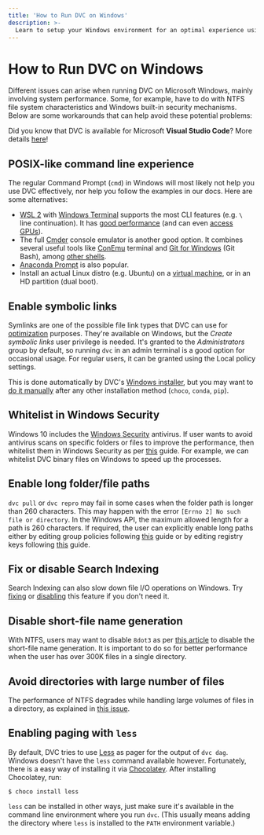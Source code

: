 ```yaml
---
title: 'How to Run DVC on Windows'
description: >-
  Learn to setup your Windows environment for an optimal experience using DVC.
---
```


# How to Run DVC on Windows

Different issues can arise when running DVC on Microsoft Windows, mainly
involving system performance. Some, for example, have to do with NTFS file
system characteristics and Windows built-in security mechanisms. Below are some
workarounds that can help avoid these potential problems:

<admon type="info">

Did you know that DVC is available for Microsoft **Visual Studio Code**? More
details [here](/doc/install/ide-plugins#visual-studio-code)!

</admon>

## POSIX-like command line experience

The regular Command Prompt (`cmd`) in Windows will most likely not help you use
DVC effectively, nor help you follow the examples in our docs. Here are some
alternatives:

- [WSL 2](https://docs.microsoft.com/en-us/windows/wsl/install-win10) with
  [Windows Terminal](https://devblogs.microsoft.com/commandline/) supports the
  most CLI features (e.g. `\` line continuation). It has
  [good performance](https://itigic.com/wsl-vs-wsl2-performance-in-windows-10-update/)
  (and can even
  [access GPUs](https://channel9.msdn.com/Shows/Tabs-vs-Spaces/GPU-Accelerated-Machine-Learning-with-WSL-2)).
- The full [Cmder](https://cmder.app/) console emulator is another good option.
  It combines several useful tools like [ConEmu](https://conemu.github.io/)
  terminal and [Git for Windows](https://gitforwindows.org/) (Git Bash), among
  [other shells](https://github.com/cmderdev/cmder/blob/master/README.md#features).
- [Anaconda Prompt](https://docs.anaconda.com/anaconda/user-guide/getting-started/#open-prompt-win)
  is also popular.
- Install an actual Linux distro (e.g. Ubuntu) on a
  [virtual machine](https://docs.microsoft.com/en-us/virtualization/hyper-v-on-windows/),
  or in an HD partition (dual boot).

## Enable symbolic links

Symlinks are one of the possible file link types that DVC can use for
[optimization](/doc/user-guide/data-management/large-dataset-optimization)
purposes. They're available on Windows, but the _Create symbolic links_ user
privilege is needed. It's granted to the _Administrators_ group by default, so
running `dvc` in an admin terminal is a good option for occasional usage. For
regular users, it can be granted using the Local policy settings.

This is done automatically by DVC's [Windows installer](/doc/install/windows),
but you may want to
[do it manually](https://docs.microsoft.com/en-us/windows/security/threat-protection/security-policy-settings/create-symbolic-links)
after any other installation method (`choco`, `conda`, `pip`).

## Whitelist in Windows Security

Windows 10 includes the
[Windows Security](https://support.microsoft.com/en-us/help/4013263/windows-10-stay-protected-with-windows-security)
antivirus. If user wants to avoid antivirus scans on specific folders or files
to improve the performance, then whitelist them in Windows Security as per
[this](https://support.microsoft.com/en-in/help/4028485/windows-10-add-an-exclusion-to-windows-security)
guide. For example, we can whitelist DVC binary files on Windows to speed up the
processes.

## Enable long folder/file paths

`dvc pull` or `dvc repro` may fail in some cases when the folder path is longer than 260
characters. This may happen with the error ``[Errno 2] No such file or directory``. 
In the Windows API, the maximum allowed length for a path is 260
characters. If required, the user can explicitly enable long paths either by editing group policies following
[this](https://blogs.msdn.microsoft.com/jeremykuhne/2016/07/30/net-4-6-2-and-long-paths-on-windows-10/)
guide or by editing registry keys following 
[this](https://www.howtogeek.com/266621/how-to-make-windows-10-accept-file-paths-over-260-characters/) guide.

## Fix or disable Search Indexing

Search Indexing can also slow down file I/O operations on Windows. Try
[fixing](https://www.groovypost.com/howto/fix-windows-10-search-index/) or
[disabling](https://winaero.com/blog/disable-search-indexing-windows-10/) this
feature if you don't need it.

## Disable short-file name generation

With NTFS, users may want to disable `8dot3` as per
[this article](https://support.microsoft.com/en-us/help/121007/how-to-disable-8-3-file-name-creation-on-ntfs-partitions)
to disable the short-file name generation. It is important to do so for better
performance when the user has over 300K files in a single directory.

## Avoid directories with large number of files

The performance of NTFS degrades while handling large volumes of files in a
directory, as explained in
[this issue](https://stackoverflow.com/questions/197162/ntfs-performance-and-large-volumes-of-files-and-directories).

## Enabling paging with `less`

By default, DVC tries to use [Less](<https://en.wikipedia.org/wiki/Less_(Unix)>)
as pager for the output of `dvc dag`. Windows doesn't have the `less` command
available however. Fortunately, there is a easy way of installing it via
[Chocolatey](https://chocolatey.org). After installing Chocolatey, run:

```cli
$ choco install less
```

`less` can be installed in other ways, just make sure it's available in the
command line environment where you run `dvc`. (This usually means adding the
directory where `less` is installed to the `PATH` environment variable.)
